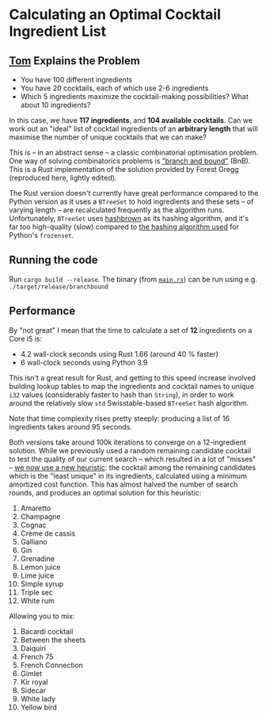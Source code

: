 # Calculating an Optimal Cocktail Ingredient List

## [Tom](https://gist.github.com/tmcw/c6bdcfe505057ed6a0f356cfd02d4d52) Explains the Problem

- You have 100 different ingredients
- You have 20 cocktails, each of which use 2-6 ingredients
- Which 5 ingredients maximize the cocktail-making possibilities? What about 10 ingredients?

In this case, we have **117 ingredients**, and **104 available cocktails**.
Can we work out an "ideal" list of cocktail ingredients of an **arbitrary length** that will maximise the number of unique cocktails that we can make?

This is – in an abstract sense – a classic combinatorial optimisation problem. One way of solving combinatorics problems is ["branch and bound"](https://en.wikipedia.org/wiki/Branch_and_bound) (BnB). This is a Rust implementation of the solution provided by Forest Gregg (reproduced here, lightly edited).

The Rust version doesn't currently have great performance compared to the Python version as it uses a `BTreeSet` to hold ingredients and these sets – of varying length – are recalculated frequently as the algorithm runs. Unfortunately, `BTreeSet` uses [hashbrown](https://stackoverflow.com/q/20832279/416626) as its hashing algorithm, and it's far too high-quality (slow) compared to [the hashing algorithm used](https://stackoverflow.com/q/20832279/416626) for Python's `frozenset`. 
## Running the code
Run `cargo build --release`. The binary (from [`main.rs`](src/main.rs)) can be run using e.g. `./target/release/branchbound`

## Performance
By "not great" I mean that the time to calculate a set of **12** ingredients on a Core i5 is:

- 4.2 wall-clock seconds using Rust 1.66 (around 40 % faster)
- 6 wall-clock seconds using Python 3.9

This isn't a great result for Rust, and getting to this speed increase involved building lookup tables to map the ingredients and cocktail names to unique `i32` values (considerably faster to hash than `String`), in order to work around the relatively slow `std` Swisstable-based `BTreeSet` hash algorithm.

Note that time complexity rises pretty steeply: producing a list of 16 ingredients takes around 95 seconds.

Both versions take around 100k iterations to converge on a 12-ingredient solution. While we previously used a random remaining candidate cocktail to test the quality of our current search – which resulted in a lot of "misses" – [we now use a new heuristic](https://github.com/fgregg/cocktails): the cocktail among the remaining candidates which is the "least unique" in its ingredients, calculated using a minimum amortized cost function. This has almost halved the number of search rounds, and produces an optimal solution for this heuristic:

1. Amaretto
2. Champagne
3. Cognac
4. Crème de cassis
5. Galliano
6. Gin
7. Grenadine
8. Lemon juice
9. Lime juice
10. Simple syrup
11. Triple sec
12. White rum

Allowing you to mix:

1. Bacardi cocktail
2. Between the sheets
3. Daiquiri
4. French 75
5. French Connection
6. Gimlet
7. Kir royal
8. Sidecar
9. White lady
10. Yellow bird

